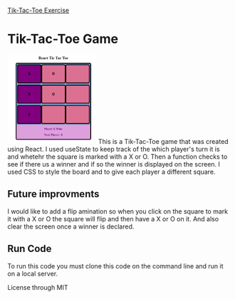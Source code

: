 <a href="https://github.com/TennWilliams/tiktactoe_game"> Tik-Tac-Toe Exercise </a>
# Tik-Tac-Toe Game
<img src="Screenshot.png" width="200" height="200">
This is a Tik-Tac-Toe game that was created using React.  I used useState to keep track of the which player's turn it is and whetehr the square is marked with a X or O.  Then a function checks to see if there us a winner and if so the winner is displayed on the screen.  I used CSS to style the board and to give each player a different square.

## Future improvments 
I would like to add a flip amination so when you click on the square to mark it with a X or O the square will flip and then have a X or O on it.  And also clear the screen once a winner is declared.

## Run Code
To run this code you must clone this code on the command line and run it on a local server.

License through MIT

